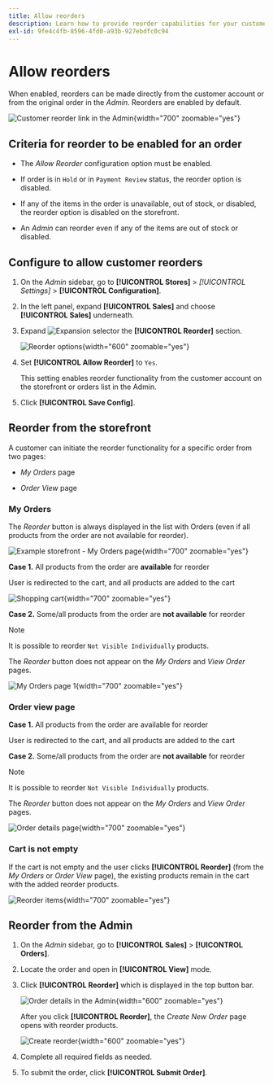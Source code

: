 ```yaml
---
title: Allow reorders
description: Learn how to provide reorder capabilities for your customers.
exl-id: 9fe4c4fb-8596-4fd0-a93b-927ebdfc0c94
---
```

# Allow reorders

When enabled, reorders can be made directly from the customer account or from the original order in the _Admin_. Reorders are enabled by default.

![Customer reorder link in the Admin](./assets/customer-reorder.png){width="700" zoomable="yes"}

## Criteria for reorder to be enabled for an order

- The _Allow Reorder_ configuration option must be enabled.

- If order is in `Hold` or in `Payment Review` status, the reorder option is disabled.

- If any of the items in the order is unavailable, out of stock, or disabled, the reorder option is disabled on the storefront.

- An _Admin_ can reorder even if any of the items are out of stock or disabled.

## Configure to allow customer reorders

1. On the _Admin_ sidebar, go to **[!UICONTROL Stores]** > _[!UICONTROL Settings]_ > **[!UICONTROL Configuration]**.

1. In the left panel, expand **[!UICONTROL Sales]** and choose **[!UICONTROL Sales]** underneath.

1. Expand ![Expansion selector](../assets/icon-display-expand.png) the **[!UICONTROL Reorder]** section.

   ![Reorder options](../configuration-reference/sales/assets/sales-reorder.png){width="600" zoomable="yes"}

1. Set **[!UICONTROL Allow Reorder]** to `Yes`. 

   This setting enables reorder functionality from the customer account on the storefront or orders list in the Admin.

1. Click **[!UICONTROL Save Config]**.

## Reorder from the storefront

A customer can initiate the reorder functionality for a specific order from two pages:

- _My Orders_ page

- _Order View_ page

### My Orders

The _Reorder_ button is always displayed in the list with Orders (even if all products from the order are not available for reorder).

![Example storefront - My Orders page](./assets/my-order-page-view.png){width="700" zoomable="yes"}

**Case 1.** All products from the order are **available** for reorder

User is redirected to the cart, and all products are added to the cart

![Shopping cart](./assets/shopping-cart-page.png){width="700" zoomable="yes"}

**Case 2.** Some/all products from the order are **not available** for reorder

>[!NOTE]
>
>It is possible to reorder `Not Visible Individually` products.

The _Reorder_ button does not appear on the _My Orders_ and _View Order_ pages.

![My Orders page 1](./assets/my-orders-view-page1.png){width="700" zoomable="yes"}

### Order view page

**Case 1.** All products from the order are available for reorder

User is redirected to the cart, and all products are added to the cart

**Case 2.** Some/all products from the order are **not available** for reorder

>[!NOTE]
>
>It is possible to reorder `Not Visible Individually` products.

The _Reorder_ button does not appear on the _My Orders_ and _View Order_ pages.

![Order details page](./assets/order-view-page.png){width="700" zoomable="yes"}

### Cart is not empty

If the cart is not empty and the user clicks **[!UICONTROL Reorder]** (from the _My Orders_  or _Order View_ page), the existing products remain in the cart with the added reorder products.

![Reorder items](./assets/shopping-cart-view1.png){width="700" zoomable="yes"}

## Reorder from the Admin

1. On the _Admin_ sidebar, go to **[!UICONTROL Sales]** > **[!UICONTROL Orders]**.

1. Locate the order and open in **[!UICONTROL View]** mode.

1. Click **[!UICONTROL Reorder]** which is displayed in the top button bar.

   ![Order details in the Admin](./assets/order-view-admin.png){width="600" zoomable="yes"}

   After you click **[!UICONTROL Reorder]**, the _Create New Order_ page opens with reorder products.

   ![Create reorder](./assets/create-reorder-page.png){width="600" zoomable="yes"}

1. Complete all required fields as needed.

1. To submit the order, click **[!UICONTROL Submit Order]**.
